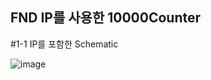 ## FND IP를 사용한 10000Counter

#1-1 IP를 포함한 Schematic

![image](https://user-images.githubusercontent.com/109562373/196078613-7c9dca9a-6176-448b-9c9c-fc5fc4eac9d2.png)

